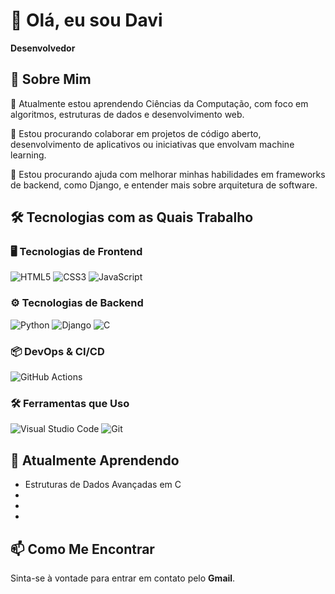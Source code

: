# 👋 Olá, eu sou Davi

**Desenvolvedor**

## 💫 Sobre Mim
 🌱 Atualmente estou aprendendo Ciências da Computação, com foco em algoritmos, estruturas de dados e desenvolvimento web. 
 
 👯 Estou procurando colaborar em projetos de código aberto, desenvolvimento de aplicativos ou iniciativas que envolvam machine learning. 

 🤔 Estou procurando ajuda com melhorar minhas habilidades em frameworks de backend, como Django, e entender mais sobre arquitetura de software.


## 🛠️ Tecnologias com as Quais Trabalho

### 🖥️ Tecnologias de Frontend
![HTML5](https://img.shields.io/badge/HTML5-%23E34F26.svg?style=for-the-badge&logo=html5&logoColor=white)
![CSS3](https://img.shields.io/badge/CSS3-%231572B6.svg?style=for-the-badge&logo=css3&logoColor=white)
![JavaScript](https://img.shields.io/badge/JavaScript-%23F7DF1E.svg?style=for-the-badge&logo=javascript&logoColor=black)


### ⚙️ Tecnologias de Backend
![Python](https://img.shields.io/badge/Python-%233776AB.svg?style=for-the-badge&logo=python&logoColor=white)
![Django](https://img.shields.io/badge/Django-%23092E20.svg?style=for-the-badge&logo=django&logoColor=white)
![C](https://img.shields.io/badge/C-%2300599C.svg?style=for-the-badge&logo=c&logoColor=white)



### 📦 DevOps & CI/CD
![GitHub Actions](https://img.shields.io/badge/GitHub_Actions-%232671E5.svg?style=for-the-badge&logo=githubactions&logoColor=white)



### 🛠️ Ferramentas que Uso
![Visual Studio Code](https://img.shields.io/badge/Visual_Studio_Code-%23007ACC.svg?style=for-the-badge&logo=visual-studio-code&logoColor=white)
![Git](https://img.shields.io/badge/Git-%23F05032.svg?style=for-the-badge&logo=git&logoColor=white)

## 🌱 Atualmente Aprendendo
- Estruturas de Dados Avançadas em C
- 
- 
- 

## 📫 Como Me Encontrar
Sinta-se à vontade para entrar em contato pelo **Gmail**.
